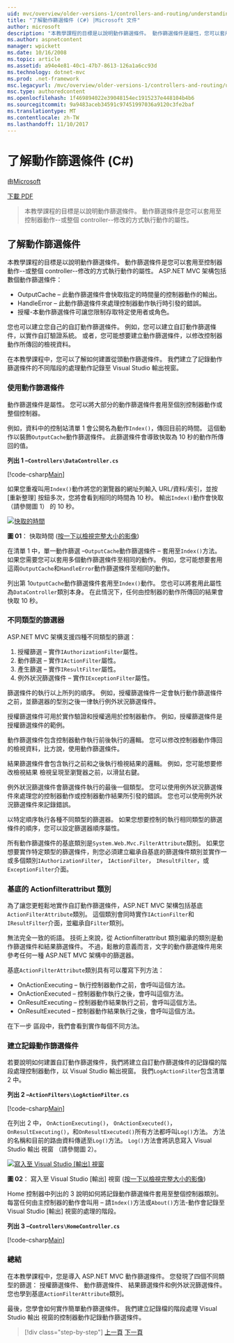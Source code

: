 ```yaml
---
uid: mvc/overview/older-versions-1/controllers-and-routing/understanding-action-filters-cs
title: "了解動作篩選條件 (C#) |Microsoft 文件"
author: microsoft
description: "本教學課程的目標是以說明動作篩選條件。 動作篩選條件是屬性，您可以套用至控制器動作--或整個控制器..."
ms.author: aspnetcontent
manager: wpickett
ms.date: 10/16/2008
ms.topic: article
ms.assetid: a94e4e81-40c1-47b7-8613-126a1a6cc93d
ms.technology: dotnet-mvc
ms.prod: .net-framework
msc.legacyurl: /mvc/overview/older-versions-1/controllers-and-routing/understanding-action-filters-cs
msc.type: authoredcontent
ms.openlocfilehash: 1f469894022e39048154ec1915237e448104b4b6
ms.sourcegitcommit: 9a9483aceb34591c97451997036a9120c3fe2baf
ms.translationtype: MT
ms.contentlocale: zh-TW
ms.lasthandoff: 11/10/2017
---
```

<a name="understanding-action-filters-c"></a>了解動作篩選條件 (C#)
====================
由[Microsoft](https://github.com/microsoft)

[下載 PDF](http://download.microsoft.com/download/e/f/3/ef3f2ff6-7424-48f7-bdaa-180ef64c3490/ASPNET_MVC_Tutorial_14_CS.pdf)

> 本教學課程的目標是以說明動作篩選條件。 動作篩選條件是您可以套用至控制器動作--或整個 controller--修改的方式執行動作的屬性。


## <a name="understanding-action-filters"></a>了解動作篩選條件

本教學課程的目標是以說明動作篩選條件。 動作篩選條件是您可以套用至控制器動作--或整個 controller--修改的方式執行動作的屬性。 ASP.NET MVC 架構包括數個動作篩選條件：

- OutputCache – 此動作篩選條件會快取指定的時間量的控制器動作的輸出。
- HandleError – 此動作篩選條件來處理控制器動作執行時引發的錯誤。
- 授權-本動作篩選條件可讓您限制存取特定使用者或角色。

您也可以建立您自己的自訂動作篩選條件。 例如，您可以建立自訂動作篩選條件，以實作自訂驗證系統。 或者，您可能想要建立動作篩選條件，以修改控制器動作所傳回的檢視資料。

在本教學課程中，您可以了解如何建置從頭動作篩選條件。 我們建立了記錄動作篩選條件的不同階段的處理動作記錄至 Visual Studio 輸出視窗。

### <a name="using-an-action-filter"></a>使用動作篩選條件

動作篩選條件是屬性。 您可以將大部分的動作篩選條件套用至個別控制器動作或整個控制器。

例如，資料中的控制站清單 1 會公開名為動作`Index()`，傳回目前的時間。 這個動作以裝飾`OutputCache`動作篩選條件。 此篩選條件會導致快取為 10 秒的動作所傳回的值。

**列出 1 –`Controllers\DataController.cs`**

[!code-csharp[Main](understanding-action-filters-cs/samples/sample1.cs)]

如果您重複叫用`Index()`動作將您的瀏覽器的網址列輸入 URL/資料/索引，並按 [重新整理] 按鈕多次，您將會看到相同的時間為 10 秒。 輸出`Index()`動作會快取 （請參閱圖 1） 的 10 秒。


[![快取的時間](understanding-action-filters-cs/_static/image2.png)](understanding-action-filters-cs/_static/image1.png)

**圖 01**： 快取時間 ([按一下以檢視完整大小的影像](understanding-action-filters-cs/_static/image3.png))


在清單 1 中，單一動作篩選 –`OutputCache`動作篩選條件 – 套用至`Index()`方法。 如果您需要您可以套用多個動作篩選條件至相同的動作。 例如，您可能想要套用這兩`OutputCache`和`HandleError`動作篩選條件至相同的動作。

列出第 1`OutputCache`動作篩選條件套用至`Index()`動作。 您也可以將套用此屬性為`DataController`類別本身。 在此情況下，任何由控制器的動作所傳回的結果會快取 10 秒。

### <a name="the-different-types-of-filters"></a>不同類型的篩選器

ASP.NET MVC 架構支援四種不同類型的篩選：

1. 授權篩選 – 實作`IAuthorizationFilter`屬性。
2. 動作篩選 – 實作`IActionFilter`屬性。
3. 產生篩選 – 實作`IResultFilter`屬性。
4. 例外狀況篩選條件 – 實作`IExceptionFilter`屬性。

篩選條件的執行以上所列的順序。 例如，授權篩選條件一定會執行動作篩選條件之前，並篩選器的型別之後一律執行例外狀況篩選條件。

授權篩選條件可用於實作驗證和授權適用於控制器動作。 例如，授權篩選條件是授權篩選條件的範例。

動作篩選條件包含控制器動作執行前後執行的邏輯。 您可以修改控制器動作傳回的檢視資料，比方說，使用動作篩選條件。

結果篩選條件會包含執行之前和之後執行檢視結果的邏輯。 例如，您可能想要修改檢視結果 檢視呈現至瀏覽器之前，以滑鼠右鍵。

例外狀況篩選條件會篩選條件執行的最後一個類型。 您可以使用例外狀況篩選條件來處理您的控制器動作或控制器動作結果所引發的錯誤。 您也可以使用例外狀況篩選條件來記錄錯誤。

以特定順序執行各種不同類型的篩選器。 如果您想要控制的執行相同類型的篩選條件的順序，您可以設定篩選器順序屬性。

所有動作篩選條件的基底類別是`System.Web.Mvc.FilterAttribute`類別。 如果您想要實作特定類型的篩選條件，則您必須建立繼承自基底的篩選條件類別並實作一或多個類別`IAuthorizationFilter`， `IActionFilter`， `IResultFilter`，或`ExceptionFilter`介面。

### <a name="the-base-actionfilterattribute-class"></a>基底的 Actionfilterattribut 類別

為了讓您更輕鬆地實作自訂動作篩選條件，ASP.NET MVC 架構包括基底`ActionFilterAttribute`類別。 這個類別會同時實作`IActionFilter`和`IResultFilter`介面，並繼承自`Filter`類別。

無法完全一致的術語。 技術上來說，從 Actionfilterattribut 類別繼承的類別是動作篩選條件和結果篩選條件。 不過，鬆散的意義而言，文字的動作篩選條件用來參考任何一種 ASP.NET MVC 架構中的篩選器。

基底`ActionFilterAttribute`類別具有可以覆寫下列方法：

- OnActionExecuting – 執行控制器動作之前，會呼叫這個方法。
- OnActionExecuted – 控制器動作執行之後，會呼叫這個方法。
- OnResultExecuting – 控制器動作結果執行之前，會呼叫這個方法。
- OnResultExecuted – 控制器動作結果執行之後，會呼叫這個方法。

在下一步 區段中，我們會看到實作每個不同方法。

### <a name="creating-a-log-action-filter"></a>建立記錄動作篩選條件

若要說明如何建置自訂動作篩選條件，我們將建立自訂動作篩選條件的記錄檔的階段處理控制器動作，以 Visual Studio 輸出視窗。 我們`LogActionFilter`包含清單 2 中。

**列出 2 –`ActionFilters\LogActionFilter.cs`**

[!code-csharp[Main](understanding-action-filters-cs/samples/sample2.cs)]

在列出 2 中， `OnActionExecuting()`， `OnActionExecuted()`， `OnResultExecuting()`，和`OnResultExecuted()`所有方法都呼叫`Log()`方法。 方法的名稱和目前的路由資料傳遞至`Log()`方法。 `Log()`方法會將訊息寫入 Visual Studio 輸出 視窗 （請參閱圖 2）。


[![寫入至 Visual Studio [輸出] 視窗](understanding-action-filters-cs/_static/image5.png)](understanding-action-filters-cs/_static/image4.png)

**圖 02**： 寫入至 Visual Studio [輸出] 視窗 ([按一下以檢視完整大小的影像](understanding-action-filters-cs/_static/image6.png))


Home 控制器中列出的 3 說明如何將記錄動作篩選條件套用至整個控制器類別。 每當任何由主控制器的動作會叫用 – 請`Index()`方法或`About()`方法-動作會記錄至 Visual Studio [輸出] 視窗的處理的階段。

**列出 3 –`Controllers\HomeController.cs`**

[!code-csharp[Main](understanding-action-filters-cs/samples/sample3.cs)]

### <a name="summary"></a>總結

在本教學課程中，您是導入 ASP.NET MVC 動作篩選條件。 您發現了四個不同類型的篩選： 授權篩選條件、 動作篩選條件、 結果篩選條件和例外狀況篩選條件。 您也學到基底`ActionFilterAttribute`類別。

最後，您學會如何實作簡單動作篩選條件。 我們建立記錄檔的階段處理 Visual Studio 輸出 視窗的控制器動作記錄動作篩選條件。

>[!div class="step-by-step"]
[上一頁](asp-net-mvc-routing-overview-cs.md)
[下一頁](improving-performance-with-output-caching-cs.md)

